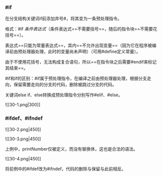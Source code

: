 ### \#if

在分支结构关键词if前添加井号#，将其变为一条预处理指令。

格式：#if *条件表达式*（条件表达式==不需要括号==，随后的指令块==不需要花括号==）。

表达式==只能为常量表达式==，其内==不允许出现变量==（因为它在程序被编译前由预处理器处理，此时的变量尚未声明）（可用#define定义常量）。

由于不使用花括号，无法构成复合语句，所以==在指令块之后需要#endif来标记其结束==。

\#if和if的区别：#if属于预处理指令，在编译之前由预处理器处理，根据分支走向，保留需要走向的分支的代码，删除被跳过分支的代码。

关键词else if、else转换成预处理指令分别写作#elif、#else。

![[30-1.png|300]]

### \#ifdef、#ifndef

![[30-2.png|450]]

![[30-3.png|450]]

上例中，printNumber仅被定义，而没有替换体，这也是合法的语法。

![[30-4.png|450]]

将前例中的#ifdef改为#ifndef，代码的删除与保留与此前相反。